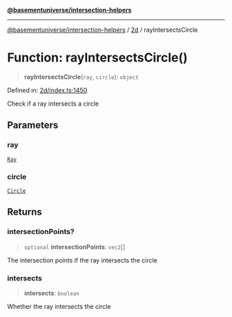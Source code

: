 [**@basementuniverse/intersection-helpers**](../../README.md)

***

[@basementuniverse/intersection-helpers](../../README.md) / [2d](../README.md) / rayIntersectsCircle

# Function: rayIntersectsCircle()

> **rayIntersectsCircle**(`ray`, `circle`): `object`

Defined in: [2d/index.ts:1450](https://github.com/basementuniverse/intersection-helpers/blob/d942e5cf9ee51dc3854d6fbfe1d84a7ecd83c1ca/src/2d/index.ts#L1450)

Check if a ray intersects a circle

## Parameters

### ray

[`Ray`](../types/type-aliases/Ray.md)

### circle

[`Circle`](../types/type-aliases/Circle.md)

## Returns

### intersectionPoints?

> `optional` **intersectionPoints**: `vec2`[]

The intersection points if the ray intersects the circle

### intersects

> **intersects**: `boolean`

Whether the ray intersects the circle
